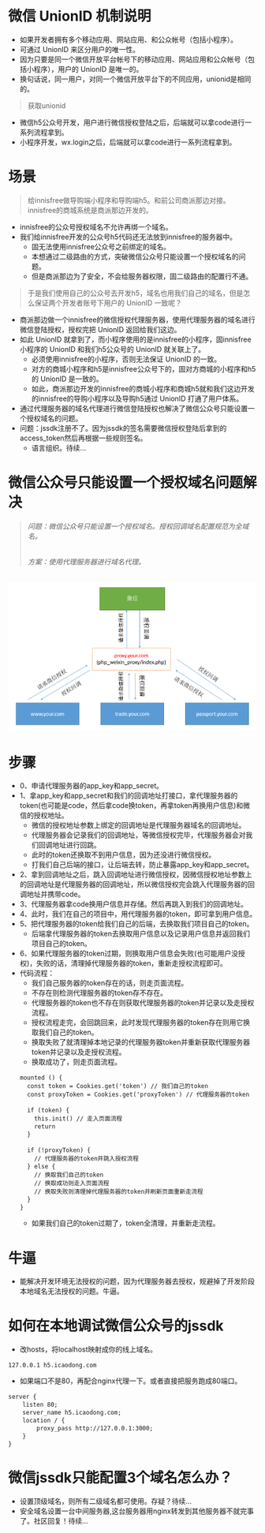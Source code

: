 # 微信 UnionID 机制说明
* 如果开发者拥有多个移动应用、网站应用、和公众帐号（包括小程序）。
* 可通过 UnionID 来区分用户的唯一性。
* 因为只要是同一个微信开放平台帐号下的移动应用、网站应用和公众帐号（包括小程序），用户的 UnionID 是唯一的。
* 换句话说，同一用户，对同一个微信开放平台下的不同应用，unionid是相同的。
> 获取unionid
* 微信h5公众号开发，用户进行微信授权登陆之后，后端就可以拿code进行一系列流程拿到。
* 小程序开发，wx.login之后，后端就可以拿code进行一系列流程拿到。

# 场景
> 给innisfree做导购端小程序和导购端h5。和前公司商派那边对接。innisfree的商城系统是商派那边开发的。
* innisfree的公众号授权域名不允许再绑一个域名。
* 我们给innisfree开发的公众号h5代码还无法放到innisfree的服务器中。
  - 固无法使用innisfree公众号之前绑定的域名。
  - 本想通过二级路由的方式，突破微信公众号只能设置一个授权域名的问题。
  - 但是商派那边为了安全，不会给服务器权限，固二级路由的配置行不通。
> 于是我们使用自己的公众号去开发h5，域名也用我们自己的域名，但是怎么保证两个开发者账号下用户的 UnionID 一致呢？
* 商派那边做一个innisfree的微信授权代理服务器，使用代理服务器的域名进行微信登陆授权，授权完把 UnionID 返回给我们这边。
* 如此 UnionID 就拿到了，而小程序使用的是innisfree的小程序，固innisfree小程序的 UnionID 和我们h5公众号的 UnionID 就关联上了。
  - 必须使用innisfree的小程序，否则无法保证 UnionID 的一致。
  - 对方的商城小程序和h5是innisfree公众号下的，固对方商城的小程序和h5的 UnionID 是一致的。
  - 如此，商派那边开发的innisfree的商城小程序和商城h5就和我们这边开发的innisfree的导购小程序以及导购h5通过 UnionID 打通了用户体系。
* 通过代理服务器的域名代理进行微信登陆授权也解决了微信公众号只能设置一个授权域名的问题。
* 问题：jssdk注册不了。因为jssdk的签名需要微信授权登陆后拿到的access_token然后再根据一些规则签名。
  - 语言组织。待续...

# 微信公众号只能设置一个授权域名问题解决
> ###### 问题：微信公众号只能设置一个授权域名。授权回调域名配置规范为全域名。
> ###### 方案：使用代理服务器进行域名代理。

![图片加载中...](./images/1.png)

# 步骤
* 0、申请代理服务器的app_key和app_secret。
* 1、拿app_key和app_secret和我们的回调地址打接口，拿代理服务器的token(也可能是code，然后拿code换token，再拿token再换用户信息)和微信的授权地址。
  - 微信的授权地址参数上绑定的回调地址是代理服务器域名的回调地址。
  - 代理服务器会记录我们的回调地址，等微信授权完毕，代理服务器会对我们回调地址进行回跳。
  - 此时的token还换取不到用户信息，因为还没进行微信授权。
  - 打我们自己后端的接口，让后端去转，防止暴露app_key和app_secret。
* 2、拿到回调地址之后，跳入回调地址进行微信授权，因微信授权地址参数上的回调地址是代理服务器的回调地址，所以微信授权完会跳入代理服务器的回调地址并携带code。
* 3、代理服务器拿code换用户信息并存储。然后再跳入到我们的回调地址。
* 4、此时，我们在自己的项目中，用代理服务器的token，即可拿到用户信息。
* 5、把代理服务器的token给我们自己的后端，去换取我们项目自己的token。
  - 后端拿代理服务器的token去换取用户信息以及记录用户信息并返回我们项目自己的token。
* 6、如果代理服务器的token过期，则换取用户信息会失败(也可能用户没授权)，失败的话，清理掉代理服务器的token，重新走授权流程即可。
* 代码流程：
  - 我们自己服务器的token存在的话，则走页面流程。
  - 不存在则检测代理服务器的token存不存在。
  - 代理服务器的token也不存在则获取代理服务器的token并记录以及走授权流程。
  - 授权流程走完，会回跳回来，此时发现代理服务器的token存在则用它换取我们自己的token。
  - 换取失败了就清理掉本地记录的代理服务器token并重新获取代理服务器token并记录以及走授权流程。
  - 换取成功了，则走页面流程。
  ```
  mounted () {
    const token = Cookies.get('token') // 我们自己的token
    const proxyToken = Cookies.get('proxyToken') // 代理服务器的token

    if (token) {
      this.init() // 走入页面流程
      return
    }

    if (!proxyToken) {
      // 代理服务器的token并跳入授权流程
    } else {
      // 换取我们自己的token
      // 换取成功则走入页面流程
      // 换取失败则清理掉代理服务器的token并刷新页面重新走流程
    }
  }
  ```
  - 如果我们自己的token过期了，token全清理，并重新走流程。

# 牛逼
* 能解决开发环境无法授权的问题，因为代理服务器去授权，规避掉了开发阶段本地域名无法授权的问题。牛逼。

# 如何在本地调试微信公众号的jssdk
* 改hosts，将localhost映射成你的线上域名。
```
127.0.0.1 h5.icaodong.com
```
* 如果端口不是80，再配合nginx代理一下。或者直接把服务跑成80端口。
```
server {
    listen 80;
    server_name h5.icaodong.com;
    location / {
        proxy_pass http://127.0.0.1:3000;
    }
}
```

# 微信jssdk只能配置3个域名怎么办？
* 设置顶级域名，则所有二级域名都可使用。存疑？待续...
* 安全域名设置一台中间服务器,这台服务器用nginx转发到其他服务器不就完事了。社区回复！待续...

